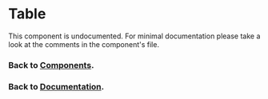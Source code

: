 # Table
This component is undocumented. For minimal documentation please take a look at the comments in the component's file.

### Back to [Components](../README.md).
### Back to [Documentation](../../README.md).
